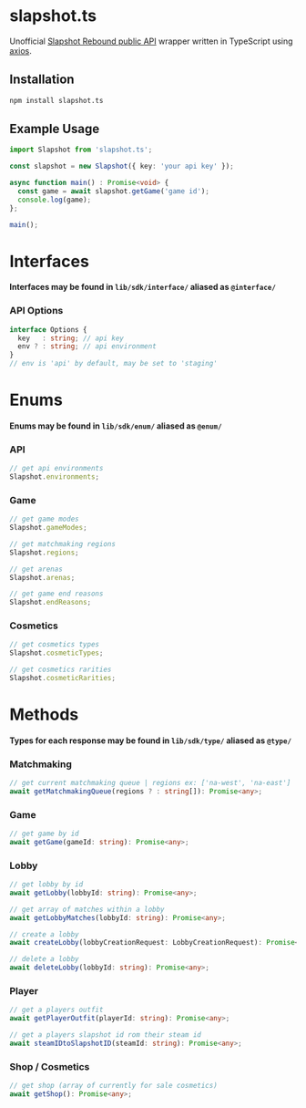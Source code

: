 # slapshot.ts
Unofficial [Slapshot Rebound public API](https://oddshot.notion.site/Slapshot-Public-API-7df0c5c0e67246aa941d9c7143e458db) wrapper written in TypeScript using [axios](https://axios-http.com).

## Installation
```bash
npm install slapshot.ts
```

## Example Usage
```ts
import Slapshot from 'slapshot.ts';

const slapshot = new Slapshot({ key: 'your api key' });

async function main() : Promise<void> {
  const game = await slapshot.getGame('game id');
  console.log(game);
};

main();
```

# Interfaces
#### Interfaces may be found in `lib/sdk/interface/` aliased as `@interface/`

### API Options
```ts
interface Options {
  key   : string; // api key
  env ? : string; // api environment
}
// env is 'api' by default, may be set to 'staging'
```

# Enums
#### Enums may be found in `lib/sdk/enum/` aliased as `@enum/`

### API

```ts
// get api environments
Slapshot.environments;
```

### Game
```ts
// get game modes
Slapshot.gameModes;

// get matchmaking regions
Slapshot.regions;

// get arenas
Slapshot.arenas;

// get game end reasons
Slapshot.endReasons;
```

### Cosmetics
```ts
// get cosmetics types
Slapshot.cosmeticTypes;

// get cosmetics rarities
Slapshot.cosmeticRarities;
```

# Methods
#### Types for each response may be found in `lib/sdk/type/` aliased as `@type/`

### Matchmaking
```ts
// get current matchmaking queue | regions ex: ['na-west', 'na-east'] || []
await getMatchmakingQueue(regions ? : string[]): Promise<any>;
```

### Game
```ts
// get game by id
await getGame(gameId: string): Promise<any>;
```

### Lobby
```ts
// get lobby by id
await getLobby(lobbyId: string): Promise<any>;

// get array of matches within a lobby
await getLobbyMatches(lobbyId: string): Promise<any>;

// create a lobby
await createLobby(lobbyCreationRequest: LobbyCreationRequest): Promise<any>;

// delete a lobby
await deleteLobby(lobbyId: string): Promise<any>;
```

### Player
```ts
// get a players outfit
await getPlayerOutfit(playerId: string): Promise<any>;

// get a players slapshot id rom their steam id
await steamIDtoSlapshotID(steamId: string): Promise<any>;
```

### Shop / Cosmetics
```ts
// get shop (array of currently for sale cosmetics)
await getShop(): Promise<any>;
```

